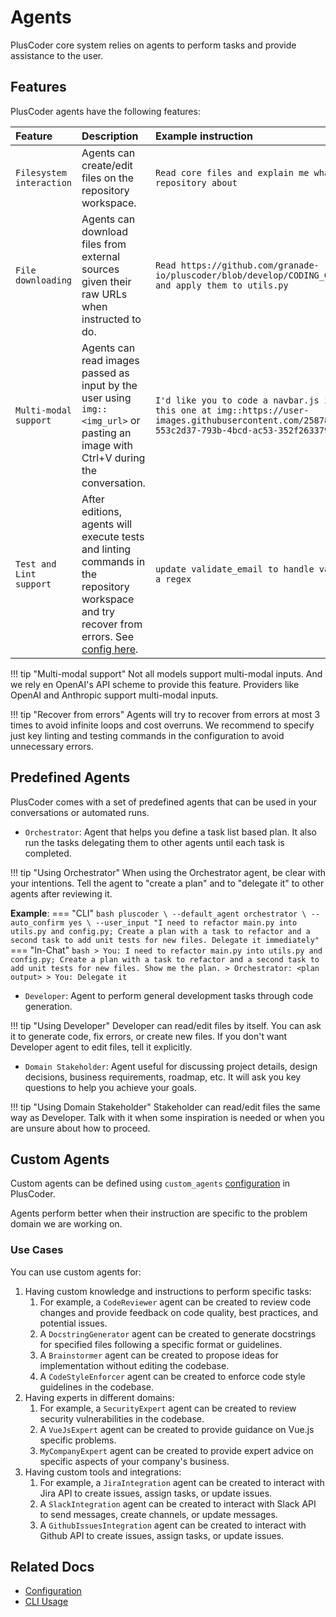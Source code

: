 # Agents

PlusCoder core system relies on agents to perform tasks and provide assistance to the user.

## Features

PlusCoder agents have the following features:

| Feature | Description | Example instruction |
|:--|:--|:--|
|`Filesystem interaction` | Agents can create/edit files on the repository workspace. | `Read core files and explain me what is this repository about` |
|`File downloading` | Agents can download files from external sources given their raw URLs when instructed to do. | `Read https://github.com/granade-io/pluscoder/blob/develop/CODING_GUIDELINES.md and apply them to utils.py` |
|`Multi-modal support` | Agents can read images passed as input by the user using `img::<img_url>` or pasting an image with Ctrl+V  during the conversation. | `I'd like you to code a navbar.js identical to this one at img::https://user-images.githubusercontent.com/25878302/212479928-553c2d37-793b-4bcd-ac53-352f26337955.jpg` |
|`Test and Lint support` | After editions, agents will execute tests and linting commands in the repository workspace and try recover from errors. See [config here](configuration.md#test-and-lint-settings).  | `update validate_email to handle validation using a regex` |

!!! tip "Multi-modal support"
    Not all models support multi-modal inputs. And we rely en OpenAI's API scheme to provide this feature. Providers like OpenAI and Anthropic support multi-modal inputs.

!!! tip "Recover from errors"
    Agents will try to recover from errors at most 3 times to avoid infinite loops and cost overruns. We recommend to specify just key linting and testing commands in the configuration to avoid unnecessary errors.

## Predefined Agents

PlusCoder comes with a set of predefined agents that can be used in your conversations or automated runs.

- `Orchestrator`: Agent that helps you define a task list based plan. It also run the tasks delegating them to other agents until each task is completed.

!!! tip "Using Orchestrator"
    When using the Orchestrator agent, be clear with your intentions. Tell the agent to "create a plan" and to "delegate it" to other agents after reviewing it.


**Example**:
=== "CLI"
    ```bash
    pluscoder \
    --default_agent orchestrator \
    --auto_confirm yes \
    --user_input "I need to refactor main.py into utils.py and config.py; Create a plan with a task to refactor and a second task to add unit tests for new files. Delegate it immediately" 
    ```
=== "In-Chat"
    ```bash
    > You: I need to refactor main.py into utils.py and config.py; Create a plan with a task to refactor and a second task to add unit tests for new files. Show me the plan.
    > Orchestrator: <plan output>
    > You: Delegate it
    ```


- `Developer`: Agent to perform general development tasks through code generation.

!!! tip "Using Developer"
    Developer can read/edit files by itself. You can ask it to generate code, fix errors, or create new files. If you don't want Developer agent to edit files, tell it explicitly.

- `Domain Stakeholder`: Agent useful for discussing project details, design decisions, business requirements, roadmap, etc. It will ask you key questions to help you achieve your goals.

!!! tip "Using Domain Stakeholder"
    Stakeholder can read/edit files the same way as Developer. Talk with it when some inspiration is needed or when you are unsure about how to proceed.

## Custom Agents

Custom agents can be defined using `custom_agents` [configuration](../configuration/#custom-agents) in PlusCoder.

Agents perform better when their instruction are specific to the problem domain we are working on.


### Use Cases
You can use custom agents for:

1. Having custom knowledge and instructions to perform specific tasks:
      1. For example, a `CodeReviewer` agent can be created to review code changes and provide feedback on code quality, best practices, and potential issues.
      2. A `DocstringGenerator` agent can be created to generate docstrings for specified files following a specific format or guidelines.
      3. A `Brainstormer` agent can be created to propose ideas for implementation without editing the codebase.
      4. A `CodeStyleEnforcer` agent can be created to enforce code style guidelines in the codebase.
2. Having experts in different domains:
      1. For example, a `SecurityExpert` agent can be created to review security vulnerabilities in the codebase.
      2. A `VueJsExpert` agent can be created to provide guidance on Vue.js specific problems.
      3. `MyCompanyExpert` agent can be created to provide expert advice on specific aspects of your company's business.
3. Having custom tools and integrations:
      1. For example, a `JiraIntegration` agent can be created to interact with Jira API to create issues, assign tasks, or update issues.
      2. A `SlackIntegration` agent can be created to interact with Slack API to send messages, create channels, or update messages.
      3. A `GithubIssuesIntegration` agent can be created to interact with Github API to create issues, assign tasks, or update issues.

## Related Docs
- [Configuration](configuration.md)
- [CLI Usage](cli.md)

